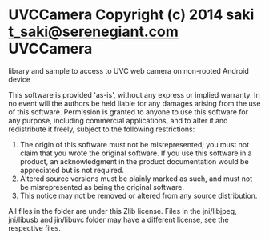 UVCCamera
Copyright (c) 2014 saki <t_saki@serenegiant.com>
UVCCamera
=========

library and sample to access to UVC web camera on non-rooted Android device

This software is provided 'as-is', without any express or implied warranty.
In no event will the authors be held liable for any damages arising from the use of this software.
Permission is granted to anyone to use this software for any purpose,
including commercial applications, and to alter it and redistribute it freely,
subject to the following restrictions:

1. The origin of this software must not be misrepresented; you must not claim that you wrote the original software. If you use this software in a product, an acknowledgment in the product documentation would be appreciated but is not required.
2. Altered source versions must be plainly marked as such, and must not be misrepresented as being the original software.
3. This notice may not be removed or altered from any source distribution.

All files in the folder are under this Zlib license.
Files in the jni/libjpeg, jni/libusb and jin/libuvc folder may have a different license, see the respective files.

